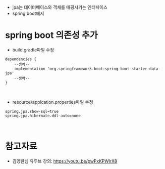 * jpa는 데이터베이스와 객채를 매핑시키는 인터페이스
* spring boot에서


# spring boot 의존성 추가
* build.gradle파일 수정
```
dependencies {
    --생략--	
	implementation 'org.springframework.boot:spring-boot-starter-data-jpa'
    --생략--	
}
```

<br>

* resource/applcation.properties파일 수정
```
spring.jpa.show-sql=true
spring.jpa.hibernate.ddl-auto=none
```

<br>
  
# 참고자료
* 김영한님 유투브 강의: https://youtu.be/pwPxKPWIrX8